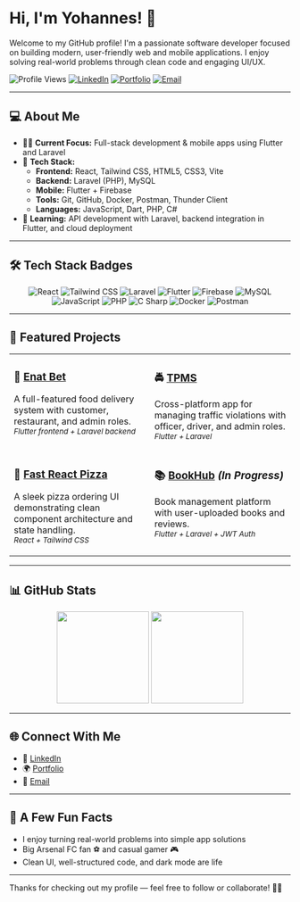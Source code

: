 # Hi, I'm Yohannes! 👋

Welcome to my GitHub profile! I'm a passionate software developer focused on building modern, user-friendly web and mobile applications. I enjoy solving real-world problems through clean code and engaging UI/UX.

![Profile Views](https://komarev.com/ghpvc/?username=YOHANNES7766&label=Profile%20views&color=0e75b6&style=flat)
[![LinkedIn](https://img.shields.io/badge/LinkedIn-blue?style=flat&logo=linkedin&logoColor=white)](https://www.linkedin.com/in/yohannes-dawit-a96642259/)
[![Portfolio](https://img.shields.io/badge/Portfolio-Visit-lightgrey?style=flat&logo=Google-Chrome)](https://www.yohannesportfolio.com)
[![Email](https://img.shields.io/badge/Email-yohannesdawit360@gmail.com-red?style=flat&logo=gmail&logoColor=white)](mailto:yohannesdawit360@gmail.com)

---

## 💻 About Me

- 👨‍💻 **Current Focus:** Full-stack development & mobile apps using Flutter and Laravel  
- 🔧 **Tech Stack:**  
  - **Frontend:** React, Tailwind CSS, HTML5, CSS3, Vite  
  - **Backend:** Laravel (PHP), MySQL  
  - **Mobile:** Flutter + Firebase  
  - **Tools:** Git, GitHub, Docker, Postman, Thunder Client  
  - **Languages:** JavaScript, Dart, PHP, C#  
- 🌱 **Learning:** API development with Laravel, backend integration in Flutter, and cloud deployment  

---

## 🛠 Tech Stack Badges

<div align="center">

![React](https://img.shields.io/badge/React-20232A?style=flat&logo=react&logoColor=61DAFB)
![Tailwind CSS](https://img.shields.io/badge/Tailwind_CSS-38B2AC?style=flat&logo=tailwind-css&logoColor=white)
![Laravel](https://img.shields.io/badge/Laravel-F55247?style=flat&logo=laravel&logoColor=white)
![Flutter](https://img.shields.io/badge/Flutter-02569B?style=flat&logo=flutter&logoColor=white)
![Firebase](https://img.shields.io/badge/Firebase-FFCA28?style=flat&logo=firebase&logoColor=black)
![MySQL](https://img.shields.io/badge/MySQL-00758F?style=flat&logo=mysql&logoColor=white)
![JavaScript](https://img.shields.io/badge/JavaScript-F7DF1E?style=flat&logo=javascript&logoColor=black)
![PHP](https://img.shields.io/badge/PHP-777BB4?style=flat&logo=php&logoColor=white)
![C Sharp](https://img.shields.io/badge/C%23-239120?style=flat&logo=c-sharp&logoColor=white)
![Docker](https://img.shields.io/badge/Docker-2496ED?style=flat&logo=docker&logoColor=white)
![Postman](https://img.shields.io/badge/Postman-FF6C37?style=flat&logo=postman&logoColor=white)

</div>

---

## 🚀 Featured Projects

<table>
  <tr>
    <td valign="top" width="50%">

### 🛵 [**Enat Bet**](https://github.com/YOHANNES7766/Enate_bet_food_delivery)  
A full-featured food delivery system with customer, restaurant, and admin roles.  
<sub><i>Flutter frontend + Laravel backend</i></sub>  

</td>
    <td valign="top" width="50%">

### 🚔 [**TPMS**](https://github.com/YOHANNES7766/TPMS)  
Cross-platform app for managing traffic violations with officer, driver, and admin roles.  
<sub><i>Flutter + Laravel</i></sub>  

</td>
  </tr>
  <tr>
    <td valign="top" width="50%">

### 🍕 [**Fast React Pizza**](https://github.com/YOHANNES7766/Fast-react-pizza)  
A sleek pizza ordering UI demonstrating clean component architecture and state handling.  
<sub><i>React + Tailwind CSS</i></sub>  

</td>
    <td valign="top" width="50%">

### 📚 [**BookHub**](https://github.com/YOHANNES7766/BookHub) *(In Progress)*  
Book management platform with user-uploaded books and reviews.  
<sub><i>Flutter + Laravel + JWT Auth</i></sub>  

</td>
  </tr>
</table>

---

## 📊 GitHub Stats

<p align="center">
  <img src="https://github-readme-stats.vercel.app/api?username=YOHANNES7766&show_icons=true&theme=tokyonight&count_private=true" height="165" />
  <img src="https://github-readme-stats.vercel.app/api/top-langs/?username=YOHANNES7766&layout=compact&theme=tokyonight" height="165" />
</p>

---

## 🌐 Connect With Me

- 💼 [LinkedIn](https://www.linkedin.com/in/yohannes-dawit-a96642259/)  
- 🌍 [Portfolio](https://www.yohannesportfolio.com)  
- 📧 [Email](mailto:yohannesdawit360@gmail.com)  

---

## 🎯 A Few Fun Facts

- I enjoy turning real-world problems into simple app solutions  
- Big Arsenal FC fan ⚽ and casual gamer 🎮  
- Clean UI, well-structured code, and dark mode are life  

---

Thanks for checking out my profile — feel free to follow or collaborate! 🚀💬

